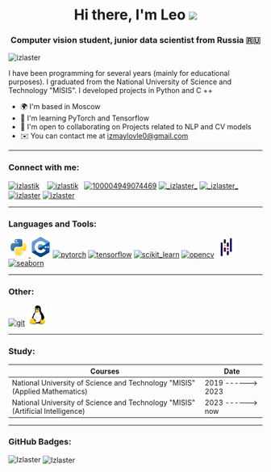 <h1 align="center">Hi there, I'm Leo 
<img src="https://github.com/blackcater/blackcater/raw/main/images/Hi.gif" height="32"/></h1>
<h3 align="center">Computer vision student, junior data scientist from Russia 🇷🇺</h3>

<p align="left"> <img src="https://komarev.com/ghpvc/?username=izlaster&label=Profile%20views&color=0e75b6&style=flat" alt="izlaster" /> </p>

I have been programming for several years (mainly for educational purposes). I graduated from the National University of Science and Technology "MISIS". I developed projects in Python and C ++

- 🌍 I'm based in Moscow
- 🧠 I'm learning PyTorch and Tensorflow
- 🤝 I'm open to collaborating on Projects related to NLP and CV models
- ✉️ You can contact me at izmaylovle0@gmail.com

---

<h3 align="left">Connect with me:</h3>
<p align="left">
<a href="https://t.me/izlaster" target="blank"><img align="center" src="https://upload.wikimedia.org/wikipedia/commons/8/83/Telegram_2019_Logo.svg" alt="izlastik" height="30" width="30" /></a> &nbsp;&nbsp;
<a href="https://vk.com/izlastik" target="blank"><img align="center" src="https://upload.wikimedia.org/wikipedia/commons/4/4e/VK_Compact_Logo.svg" alt="izlastik" height="30" width="30" /></a> &nbsp;
<a href="https://fb.com/100004949074469" target="blank"><img align="center" src="https://raw.githubusercontent.com/rahuldkjain/github-profile-readme-generator/master/src/images/icons/Social/facebook.svg" alt="100004949074469" height="30" width="40" /></a>
<a href="https://twitter.com/_izlaster_" target="blank"><img align="center" src="https://raw.githubusercontent.com/rahuldkjain/github-profile-readme-generator/master/src/images/icons/Social/twitter.svg" alt="_izlaster_" height="30" width="40" /></a>
<a href="https://instagram.com/_izlaster_" target="blank"><img align="center" src="https://raw.githubusercontent.com/rahuldkjain/github-profile-readme-generator/master/src/images/icons/Social/instagram.svg" alt="_izlaster_" height="30" width="40" /></a>
<a href="https://kaggle.com/izlaster" target="blank"><img align="center" src="https://raw.githubusercontent.com/rahuldkjain/github-profile-readme-generator/master/src/images/icons/Social/kaggle.svg" alt="izlaster" height="30" width="40" /></a>
<a href="https://www.leetcode.com/izlaster" target="blank"><img align="center" src="https://raw.githubusercontent.com/rahuldkjain/github-profile-readme-generator/master/src/images/icons/Social/leet-code.svg" alt="izlaster" height="30" width="40" /></a>
</p>

---

<h3 align="left">Languages and Tools:</h3>
<p align="left"> 
  <a href="https://www.python.org" target="_blank" rel="noreferrer"> <img src="https://raw.githubusercontent.com/devicons/devicon/master/icons/python/python-original.svg" alt="python" width="40" height="40"/> </a>
  <a href="https://www.w3schools.com/cpp/" target="_blank" rel="noreferrer"> <img src="https://raw.githubusercontent.com/devicons/devicon/master/icons/cplusplus/cplusplus-original.svg" alt="cplusplus" width="40" height="40"/></a> 
  <a href="https://pytorch.org/" target="_blank" rel="noreferrer"> <img src="https://www.vectorlogo.zone/logos/pytorch/pytorch-icon.svg" alt="pytorch" width="40" height="40"/></a> 
  <a href="https://www.tensorflow.org" target="_blank" rel="noreferrer"> <img src="https://www.vectorlogo.zone/logos/tensorflow/tensorflow-icon.svg" alt="tensorflow" width="40" height="40"/></a>
  <a href="https://scikit-learn.org/" target="_blank" rel="noreferrer"> <img src="https://upload.wikimedia.org/wikipedia/commons/0/05/Scikit_learn_logo_small.svg" alt="scikit_learn" width="40" height="40"/></a> 
  <a href="https://opencv.org/" target="_blank" rel="noreferrer"> <img src="https://www.vectorlogo.zone/logos/opencv/opencv-icon.svg" alt="opencv" width="40" height="40"/></a> 
  <a href="https://pandas.pydata.org/" target="_blank" rel="noreferrer"> <img src="https://raw.githubusercontent.com/devicons/devicon/2ae2a900d2f041da66e950e4d48052658d850630/icons/pandas/pandas-original.svg" alt="pandas" width="40" height="40"/></a> 
  <a href="https://seaborn.pydata.org/" target="_blank" rel="noreferrer"> <img src="https://seaborn.pydata.org/_images/logo-mark-lightbg.svg" alt="seaborn" width="40" height="40"/></a> 
</p>

---

<h3 align="left">Other:</h3>
<p align="left">
  <a href="https://git-scm.com/" target="_blank" rel="noreferrer"> <img src="https://www.vectorlogo.zone/logos/git-scm/git-scm-icon.svg" alt="git" width="40" height="40"/></a> 
  <a href="https://www.linux.org/" target="_blank" rel="noreferrer"> <img src="https://raw.githubusercontent.com/devicons/devicon/master/icons/linux/linux-original.svg" alt="linux" width="40" height="40"/></a> 
</p>

---
<h3 align="left">Study:</h3>

Courses | Date 
--- | --- 
National University of Science and Technology "MISIS" (Applied Mathematics) | 2019 ------> 2023 
National University of Science and Technology "MISIS" (Artificial Intelligence) | 2023 ------> now 

---

<h3 align="left">GitHub Badges:</h3>
<p><img align="left" src="https://github-readme-stats.vercel.app/api/top-langs?username=Izlaster&show_icons=true&locale=en&layout=compact" alt="Izlaster" /></p>

<p>&nbsp;<img align="center" src="https://github-readme-stats.vercel.app/api?username=Izlaster&show_icons=true&theme=light&locale=en" alt="Izlaster" /></p>

